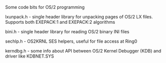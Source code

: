 Some code bits for OS/2 programming

lxunpack.h - single header library for unpacking pages of OS/2 LX files. Supports both EXEPACK:1 and EXEPACK:2 algorithms

bini.h - single header library for reading OS/2 binary INI files

sechlp.h - OS2KRNL SES helpers, useful for file access at Ring0

kerndbg.h - some info about API between OS/2 Kernel Debugger (KDB) and driver like KDBNET.SYS

